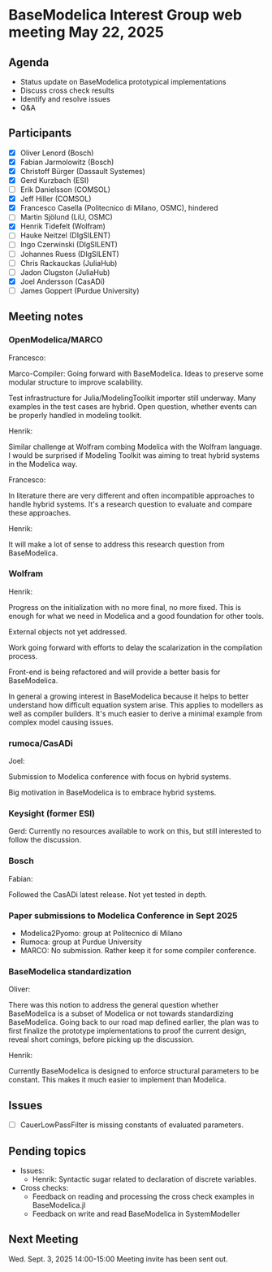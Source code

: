# BaseModelica Interest Group web meeting May 22, 2025

## Agenda

* Status update on BaseModelica prototypical implementations
* Discuss cross check results
* Identify and resolve issues
* Q&A

## Participants

* [x] Oliver Lenord (Bosch)
* [x] Fabian Jarmolowitz (Bosch)
* [x] Christoff Bürger (Dassault Systemes)
* [x] Gerd Kurzbach (ESI)
* [ ] Erik Danielsson (COMSOL)
* [x] Jeff Hiller (COMSOL)
* [x] Francesco Casella (Politecnico di Milano, OSMC), hindered
* [ ] Martin Sjölund (LiU, OSMC)
* [x] Henrik Tidefelt (Wolfram)
* [ ] Hauke Neitzel (DIgSILENT)
* [ ] Ingo Czerwinski (DIgSILENT)
* [ ] Johannes Ruess (DIgSILENT)
* [ ] Chris Rackauckas (JuliaHub)
* [ ] Jadon Clugston (JuliaHub)
* [x] Joel Andersson (CasADi)
* [ ] James Goppert (Purdue University)

## Meeting notes

### OpenModelica/MARCO

Francesco:

Marco-Compiler:
Going forward with BaseModelica.
Ideas to preserve some modular structure to improve scalability.

Test infrastructure for Julia/ModelingToolkit importer still underway.
Many examples in the test cases are hybrid. Open question, whether events can be properly handled in modeling toolkit.

Henrik:

Similar challenge at Wolfram combing Modelica with the Wolfram language.
I would be surprised if Modeling Toolkit was aiming to treat hybrid systems in the Modelica way.

Francesco:

In literature there are very different and often incompatible approaches to handle hybrid systems.
It's a research question to evaluate and compare these approaches.

Henrik:

It will make a lot of sense to address this research question from BaseModelica.

### Wolfram

Henrik:

Progress on the initialization with no more final, no more fixed.
This is enough for what we need in Modelica and a good foundation for other tools.

External objects not yet addressed.

Work going forward with efforts to delay the scalarization in the compilation process.

Front-end is being refactored and will provide a better basis for BaseModelica.

In general a growing interest in BaseModelica because it helps to better understand how difficult equation system arise.
This applies to modellers as well as compiler builders.
It's much easier to derive a minimal example from complex model causing issues.

### rumoca/CasADi

Joel:

Submission to Modelica conference with focus on hybrid systems.

Big motivation in BaseModelica is to embrace hybrid systems.

### Keysight (former ESI)

Gerd:
Currently no resources available to work on this, but still interested to follow the discussion.

### Bosch

Fabian:

Followed the CasADi latest release.
Not yet tested in depth.

### Paper submissions to Modelica Conference in Sept 2025

- Modelica2Pyomo: group at Politecnico di Milano
- Rumoca: group at Purdue University
- MARCO: No submission. Rather keep it for some compiler conference.

### BaseModelica standardization

Oliver:

There was this notion to address the general question whether BaseModelica is a subset of Modelica or not towards standardizing BaseModelica.
Going back to our road map defined earlier, the plan was to first finalize the prototype implementations to proof the current design, reveal short comings, before picking up the discussion.

Henrik:

Currently BaseModelica is designed to enforce structural parameters to be constant.
This makes it much easier to implement than Modelica.

## Issues

- [ ] CauerLowPassFilter is missing constants of evaluated parameters.

## Pending topics

* Issues:
  * Henrik: Syntactic sugar related to declaration of discrete variables.
* Cross checks:
  * Feedback on reading and processing the cross check examples in BaseModelica.jl
  * Feedback on write and read BaseModelica in SystemModeller

## Next Meeting

Wed. Sept. 3, 2025 14:00-15:00
Meeting invite has been sent out.

